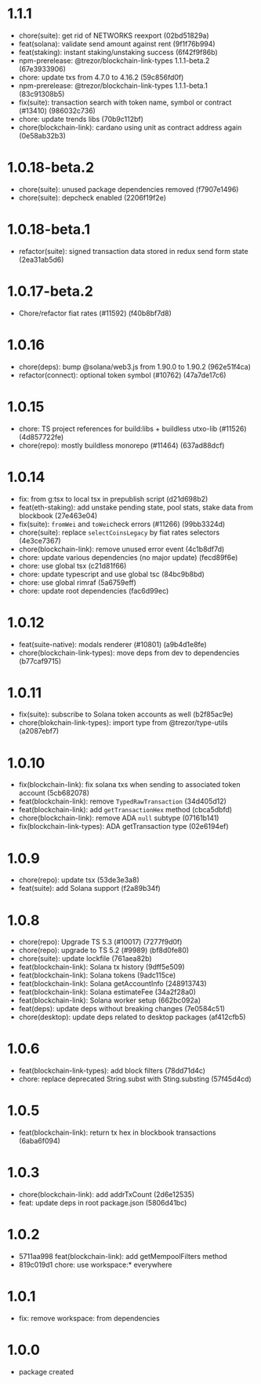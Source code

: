 # 1.1.1

-   chore(suite): get rid of NETWORKS reexport (02bd51829a)
-   feat(solana): validate send amount against rent (9f1f76b994)
-   feat(staking): instant staking/unstaking success (6f42f9f86b)
-   npm-prerelease: @trezor/blockchain-link-types 1.1.1-beta.2 (67e3933906)
-   chore: update txs from 4.7.0 to 4.16.2 (59c856fd0f)
-   npm-prerelease: @trezor/blockchain-link-types 1.1.1-beta.1 (83c91308b5)
-   fix(suite): transaction search with token name, symbol or contract (#13410) (986032c736)
-   chore: update trends libs (70b9c112bf)
-   chore(blockchain-link): cardano using unit as contract address again (0e58ab32b3)

# 1.0.18-beta.2

-   chore(suite): unused package dependencies removed (f7907e1496)
-   chore(suite): depcheck enabled (2206f19f2e)

# 1.0.18-beta.1

-   refactor(suite): signed transaction data stored in redux send form state (2ea31ab5d6)

# 1.0.17-beta.2

-   Chore/refactor fiat rates (#11592) (f40b8bf7d8)

# 1.0.16

-   chore(deps): bump @solana/web3.js from 1.90.0 to 1.90.2 (962e51f4ca)
-   refactor(connect): optional token symbol (#10762) (47a7de17c6)

# 1.0.15

-   chore: TS project references for build:libs + buildless utxo-lib (#11526) (4d857722fe)
-   chore(repo): mostly buildless monorepo (#11464) (637ad88dcf)

# 1.0.14

-   fix: from g:tsx to local tsx in prepublish script (d21d698b2)
-   feat(eth-staking): add unstake pending state, pool stats, stake data from blockbook (27e463e04)
-   fix(suite): `fromWei` and `toWei`check errors (#11266) (99bb3324d)
-   chore(suite): replace `selectCoinsLegacy` by fiat rates selectors (4e3ce7367)
-   chore(blockchain-link): remove unused error event (4c1b8df7d)
-   chore: update various dependencies (no major update) (fecd89f6e)
-   chore: use global tsx (c21d81f66)
-   chore: update typescript and use global tsc (84bc9b8bd)
-   chore: use global rimraf (5a6759eff)
-   chore: update root dependencies (fac6d99ec)

# 1.0.12

-   feat(suite-native): modals renderer (#10801) (a9b4d1e8fe)
-   chore(blockchain-link-types): move deps from dev to dependencies (b77caf9715)

# 1.0.11

-   fix(suite): subscribe to Solana token accounts as well (b2f85ac9e)
-   chore(blokchain-link-types): import type from @trezor/type-utils (a2087ebf7)

# 1.0.10

-   fix(blockchain-link): fix solana txs when sending to associated token account (5cb682078)
-   feat(blockchain-link): remove `TypedRawTransaction` (34d405d12)
-   feat(blockchain-link): add `getTransactionHex` method (cbca5dbfd)
-   chore(blockchain-link): remove ADA `null` subtype (07161b141)
-   fix(blockchain-link-types): ADA getTransaction type (02e6194ef)

# 1.0.9

-   chore(repo): update tsx (53de3e3a8)
-   feat(suite): add Solana support (f2a89b34f)

# 1.0.8

-   chore(repo): Upgrade TS 5.3 (#10017) (7277f9d0f)
-   chore(repo): upgrade to TS 5.2 (#9989) (bf8d0fe80)
-   chore(suite): update lockfile (761aea82b)
-   feat(blockchain-link): Solana tx history (9dff5e509)
-   feat(blockchain-link): Solana tokens (9adc115ce)
-   feat(blockchain-link): Solana getAccountInfo (248913743)
-   feat(blockchain-link): Solana estimateFee (34a2f28a0)
-   feat(blockchain-link): Solana worker setup (662bc092a)
-   feat(deps): update deps without breaking changes (7e0584c51)
-   chore(desktop): update deps related to desktop packages (af412cfb5)

# 1.0.6

-   feat(blockchain-link-types): add block filters (78dd71d4c)
-   chore: replace deprecated String.subst with Sting.substing (57f45d4cd)

# 1.0.5

-   feat(blockchain-link): return tx hex in blockbook transactions (6aba6f094)

# 1.0.3

-   chore(blockchain-link): add addrTxCount (2d6e12535)
-   feat: update deps in root package.json (5806d41bc)

# 1.0.2

-   5711aa998 feat(blockchain-link): add getMempoolFilters method
-   819c019d1 chore: use workspace:\* everywhere

# 1.0.1

-   fix: remove workspace: from dependencies

# 1.0.0

-   package created
